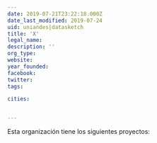 ```yaml
---
date: 2019-07-21T23:22:18.000Z
date_last_modified: 2019-07-24
uid: uniandes|datasketch
title: 'X'
legal_name: 
description: ''
org_type: 
website: 
year_founded: 
facebook: 
twitter: 
tags:

cities: 


---
```


Esta organización tiene los siguientes proyectos:


